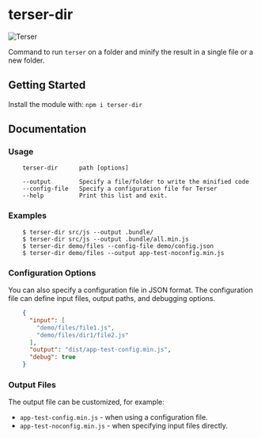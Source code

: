 terser-dir
==========

![Terser](https://terser.org/img/terser-banner-logo.svg)

Command to run `terser` on a folder and minify the result in a single file or a new folder.

Getting Started
---------------

Install the module with: `npm i terser-dir`

Documentation
-------------

### Usage
```shell
    terser-dir      path [options]

    --output        Specify a file/folder to write the minified code
    --config-file   Specify a configuration file for Terser
    --help          Print this list and exit.
```

### Examples
```shell
    $ terser-dir src/js --output .bundle/
    $ terser-dir src/js --output .bundle/all.min.js
    $ terser-dir demo/files --config-file demo/config.json
    $ terser-dir demo/files --output app-test-noconfig.min.js
```

### Configuration Options

You can also specify a configuration file in JSON format. The configuration file can define input files, output paths, and debugging options.

```json
    {
      "input": [
        "demo/files/file1.js",
        "demo/files/dir1/file2.js"
      ],
      "output": "dist/app-test-config.min.js",
      "debug": true
    }
```

### Output Files

The output file can be customized, for example:

*   `app-test-config.min.js` - when using a configuration file.
*   `app-test-noconfig.min.js` - when specifying input files directly.